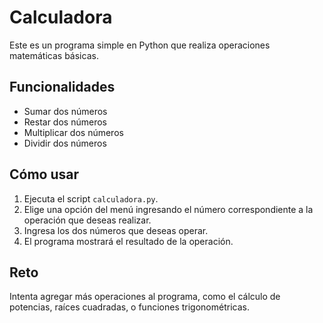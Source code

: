 # Calculadora

Este es un programa simple en Python que realiza operaciones matemáticas básicas.

## Funcionalidades

- Sumar dos números
- Restar dos números
- Multiplicar dos números
- Dividir dos números

## Cómo usar

1. Ejecuta el script `calculadora.py`.
2. Elige una opción del menú ingresando el número correspondiente a la operación que deseas realizar.
3. Ingresa los dos números que deseas operar.
4. El programa mostrará el resultado de la operación.

## Reto

Intenta agregar más operaciones al programa, como el cálculo de potencias, raíces cuadradas, o funciones trigonométricas.
